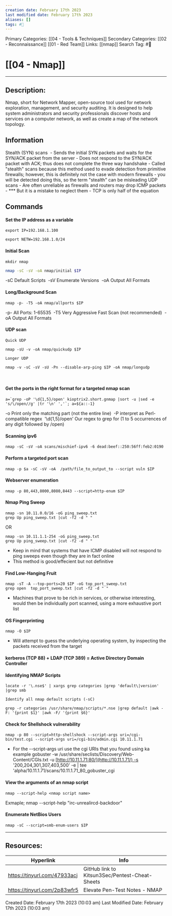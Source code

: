 ```yaml
---
creation date: February 17th 2023
last modified date: February 17th 2023
aliases: []
tags: #🧰
---
```


Primary Categories: [[04 - Tools & Techniques]]
Secondary Categories: [[02 - Reconnaissance]] [[01 - Red Team]]
Links: [[nmap]] 
Search Tag: #🧰  

# [[04 - Nmap]]  
___

## Description:
Nmap, short for Network Mapper, open-source tool used for network exploration, management, and security auditing. It is designed to help system administrators and security professionals discover hosts and services on a computer network, as well as create a map of the network topology.

## Information
Stealth (SYN) scans 
		- Sends the initial SYN packets and waits for the SYN/ACK packet from the server
		- Does not respond to the SYN/ACK packet with ACK; thus does not complete the three way handshake
		- Called "stealth" scans because this method used to evade detection from primitive firewalls; however, this is definitely not the case with modern firewalls
			- you will be detected doing this, so the term "stealth" can be misleading
	UDP scans 
		- Are often unreliable as firewalls and routers may drop ICMP packets
		- *** But it is a mistake to neglect them 
			- TCP is only half of the equation 

## Commands

#### Set the IP address as a variable

```shell
export IP=192.168.1.100 
```

```shell
export NETW=192.168.1.0/24
```

#### Initial Scan 

```shell
mkdir nmap
```

```bash
nmap -sC -sV -oA nmap/initial $IP
```

-sC Default Scripts 
-sV Enumerate Versions 
-oA Output All Formats 

#### Long/Background Scan 
```shell
nmap -p- -T5 -oA nmap/allports $IP
```

-p- All Ports: 1-65535 
-T5 Very Aggressive Fast Scan (not recommended) 
-oA Output All Formats 

#### UDP scan 
	Quick UDP 
```shell
nmap -sU -v -oA nmap/quickudp $IP
```
	Longer UDP 
```shell
nmap -v -sC -sV -sU -Pn --disable-arp-ping $IP -oA nmap/longudp
```
 
#### Get the ports in the right format for a targeted nmap scan 

```shell
a=`grep -oP '\d{1,5}/open' kioptrix2.short.gnmap |sort -u |sed -e 's/\/open//g' |tr '\n' ','`; a=${a::-1}
```

-o Print only the matching part (not the entire line) 
-P interpret as Perl-compatible regex  
'\d{1,5}/open' Our regex to grep for (1 to 5 occurrences of any digit followed by /open) 

#### Scanning ipv6 

```shell
nmap -sC -sV -oA scans/mischief-ipv6 -6 dead:beef::250:56ff:feb2:0190 
```

#### Perform a targeted port scan 

```shell
nmap -p $a -sC -sV -oA  /path/file_to_output_to --script vuln $IP
```

#### Webserver enumeration 

```shell
nmap -p 80,443,8000,8080,8443 --script=http-enum $IP
```

#### Nmap Ping Sweep 

```shell
nmap -sn 10.11.0.0/16 -oG ping_sweep.txt
grep Up ping_sweep.txt |cut -f2 -d " " 
```
OR 
```shell
nmap -sn 10.11.1.1-254 -oG ping_sweep.txt
grep Up ping_sweep.txt |cut -f2 -d " "
```
- Keep in mind that systems that have ICMP disabled will not respond to ping sweeps even though they are in fact online
- This method is good/effecient but not definitive

#### Find Low-Hanging Fruit 

```shell
nmap -sT -A --top-ports=20 $IP -oG top_port_sweep.txt 
grep open  top_port_sweep.txt |cut -f2 -d " " 
```
- Machines that prove to be rich in services, or otherwise interesting, would then be individually port scanned, using a more exhaustive port list

#### OS Fingerprinting 

```shell
nmap -O $IP
```

- Will attempt to guess the underlying operating system, by inspecting the packets received from the target

#### kerberos (TCP 88) + LDAP (TCP 389) = Active Directory Domain Controller

#### Identifying NMAP Scripts 

```shell
locate -r '\.nse$' | xargs grep categories |grep 'default\|version' |grep smb 
```
	Identify all nmap default scripts (-sC) 
```shell
grep -r categories /usr/share/nmap/scripts/*.nse |grep default |awk -F: '{print $1}' |awk -F/ '{print $6}'
```

#### Check for Shellshock vulnerability 

```shell
nmap -p 80 --script=http-shellshock --script-args uri=/cgi-bin/test.cgi --script-args uri=/cgi-bin/admin.cgi 10.11.1.71 
```
- For the --script-args uri use the cgi URIs that you found using ka
example
gobuster -w /usr/share/seclists/Discovery/Web-Content/CGIs.txt -u [http://10.11.1.71:80/](http://10.11.1.71/) -s '200,204,301,307,403,500' -e | tee 'alpha/10.11.1.71/scans/10.11.1.71_80_gobuster_cgi

#### View the arguments of an nmap script 

```shell
nmap --script-help <nmap script name> 

```

Exmaple;
	nmap --script-help "irc-unrealircd-backdoor"

#### Enumerate NetBios Users 

```shell
nmap -sC --script=smb-enum-users $IP
```


___

## Resources:

| Hyperlink | Info |
| --------- | ---- |
|https://tinyurl.com/47933acj | GitHub link to Kitsun3Sec/Pentest-Cheat-Sheets |
|https://tinyurl.com/2p83wfr5 | Elevate Pen-Test Notes - NMAP |



Created Date: February 17th 2023 (10:03 am) 
Last Modified Date: February 17th 2023 (10:03 am)
